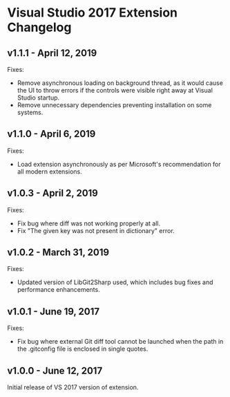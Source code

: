 # Visual Studio 2017 Extension Changelog

## v1.1.1 - April 12, 2019

Fixes:

- Remove asynchronous loading on background thread, as it would cause the UI to throw errors if the controls were visible right away at Visual Studio startup.
- Remove unnecessary dependencies preventing installation on some systems.

## v1.1.0 - April 6, 2019

Fixes:

- Load extension asynchronously as per Microsoft's recommendation for all modern extensions.

## v1.0.3 - April 2, 2019

Fixes:

- Fix bug where diff was not working properly at all.
- Fix "The given key was not present in dictionary" error.

## v1.0.2 - March 31, 2019

Fixes:

- Updated version of LibGit2Sharp used, which includes bug fixes and performance enhancements.

## v1.0.1 - June 19, 2017

Fixes:

- Fix bug where external Git diff tool cannot be launched when the path in the .gitconfig file is enclosed in single quotes.

## v1.0.0 - June 12, 2017

Initial release of VS 2017 version of extension.
